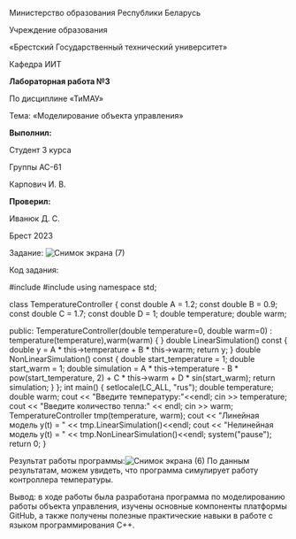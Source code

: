 ﻿Министерство образования Республики Беларусь

Учреждение образования

«Брестский Государственный технический университет»

Кафедра ИИТ







**Лабораторная работа №3**

По дисциплине «ТиМАУ»

Тема: «Моделирование объекта управления»



**Выполнил:**

Студент 3 курса

Группы АС-61

Карпович И. В.

**Проверил:** 

Иванюк Д. С.







Брест 2023

Задание: ![](Aspose.Words.30de3b62-aae6-4e6e-9a92-f5a66f1e8be9.001.png "Снимок экрана (7)")

Код задания:

#include <iostream>
#include <cmath>
using namespace std;

class TemperatureController
{
	const double A = 1.2;
	const double B = 0.9;
	const double C = 1.7;
	const double D = 1;
	double temperature;
	double warm;



public:
	TemperatureController(double temperature=0, double warm=0) : temperature(temperature),warm(warm) {
	}
	double LinearSimulation() const {
		double y = A * this->temperature + B * this->warm;
		return y;
	}
	double NonLinearSimulation() const {
		double start_temperature = 1;
		double start_warm = 1;
		double simulation = A * this->temperature - B * pow(start_temperature, 2) + C * this->warm + D * sin(start_warm);
		return simulation;
	}
};
int main()
{
	setlocale(LC_ALL, "rus");
	double temperature;
	double warm;
	cout << "Введите температуру:"<<endl;
	cin >> temperature;
	cout << "Введите количество тепла:" << endl;
	cin >> warm;
	TemperatureController tmp(temperature, warm);
	cout << "Линейная модель y(t) = " << tmp.LinearSimulation()<<endl;
	cout << "Нелинейная модель y(t) = " << tmp.NonLinearSimulation()<<endl;
	system("pause");
	return 0;
}






Результат работы программы:![](Aspose.Words.30de3b62-aae6-4e6e-9a92-f5a66f1e8be9.002.png "Снимок экрана (6)")
По данным результатам, можем увидеть, что программа симулирует работу контроллера температуры.

Вывод: в ходе работы была разработана программа по моделированию работы объекта управления, изучены основные компоненты платформы GitHub, а также получены полезные практические навыки в работе с языком программирования С++.


